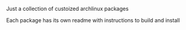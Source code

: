 Just a collection of custoized archlinux packages

Each package has its own readme with instructions to build and install
